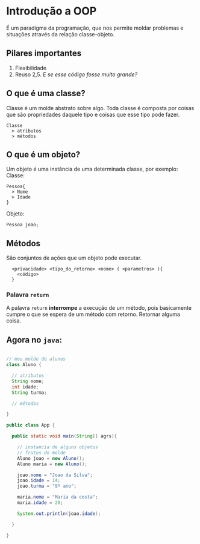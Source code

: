 # Introdução a OOP

É um paradigma da programação, que nos permite moldar problemas e situações através da relação classe-objeto.

## Pilares importantes

1. Flexibilidade
2. Reuso
2,5. *E se esse código fosse muito grande?*

## O que é uma classe?

Classe é um molde abstrato sobre algo. Toda classe é composta por coisas que são propriedades daquele tipo e coisas que esse tipo pode fazer.

```
Classe
  > atributos
  > métodos
```

## O que é um objeto?

Um objeto é uma instância de uma determinada classe, por exemplo:
Classe:
```
Pessoa{
  > Nome
  > Idade
}
```
Objeto:
```
Pessoa joao;
```

## Métodos

São conjuntos de ações que um objeto pode executar.

```
  <privacidade> <tipo_do_retorno> <nome> ( <parametros> ){
    <código>
  }
```

### Palavra `return`

A palavra `return` **interrompe** a execução de um método, pois basicamente cumpre o que se espera de um método com retorno. Retornar alguma coisa.

## Agora no `java`:

```java

// meu molde de alunos
class Aluno {

  // atributos
  String nome;
  int idade;
  String turma;

  // métodos

}

public class App {

  public static void main(String[] agrs){

    // instancia de alguns objetos
    // frutos do molde
    Aluno joao = new Aluno();
    Aluno maria = new Aluno();

    joao.nome = "Joao da Silva";
    joao.idade = 14;
    joao.turma = "9º ano";

    maria.nome = "Maria da costa";
    maria.idade = 20;

    System.out.println(joao.idade);

  }

}
```